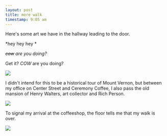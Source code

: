 ```yaml
---
layout: post
title: more walk
timestamp: 9:05 am
---
```


Here's some art we have in the hallway leading to the door.

*hey hey hey *

*~~cow~~ are you doing?*

Get it? _COW_ are you doing?

![](https://lh3.googleusercontent.com/yFiNZcA2fRq3rwArbsWHTQVDxuReKEPucJ--K5LC2Yejdwc2Lyp1RlE6UuFGfm3UBuHz3yY-DE_Wk0tyIkvabSGTqdzI6f_ve1YlOc3JYYc3iHWAzwM3uOTLIEhyzkV-zAlOpBhgykbO7AqTNwkxpnOR46iy_1V0gLPsNbiEdYYWo64-V_QwmASF511_PBa1q6bUpet_lpm80oPZxz172Otdz7AXe7hXaLHPexaj3ZtVkx3AjXJOqhqpQoSjuZC0jyDipMAPdeVSGQ1COIULdTweu9MCqCAW8LoVUsBq7VxjQx_vEpKL_B1xAcP6Og9q1ORS8xYigL1VLYHqCbeq33-Q2ZD7T5GNVf6gfRLpBZcYitOnG6Mna5nC2BT4X-4wzVbHQ92ZRsc7Z88-j00Z0VK2PDDLCdOGxMobfZbyhRuZFv8LpdUo9fc2c5jour4tGOZOZqyVAUjopMi3YWOENxHN0joW0ukw1aWl8A6Ks9hdIodkUJ99MdWkbfZDFe8WiceDNFeBiPL5BwZbj10PlJ4feB0eil_tNZrgMVf2AewqwK9X6rb3eHQ1rtfBybBGJIv_2xOSZBDPKalHY1bhEMY5Wv87cR5hYF_orEdfqQyQoBFB5w=w603-h803-no)

I didn't intend for this to be a historical tour of Mount Vernon, but between my office on Center Street and Ceremony Coffee, I also pass the old mansion of Henry Walters, art collector and Rich Person.

![](https://lh3.googleusercontent.com/R9Jr36_2XO8ezt_Iez-SNtPphLqDHBTRCSXFoqbD7dLBLe9me3BbayYXdmjvMV8sQjiQAVmP6IC9GfJcuP7qbqf1g0IsMAjmiyAAwrTG5HHnV1q7pjMc18ijhsKqyGJ5NRlxxyaewU4CgxM6UHwmS8Nf3Z3Ri-liHCplt6dYY1lzYnCz0qkBPS2gCLYBDQHQ33eQCF3knTuAi56iHvXIHrbw6sz2FTnq7DZTxUkk0rPfRECTLnC-E3By3ETbgxsaUeV7hmL4m9ImhRZf0sqxkpMiQ6C5oRD8xVu1hQeAjpJ6NkAv4SYQm7xTS8Itv2dqAUAMY0lcUFqT5YUTjEJL7ekhX138nK-ehIyDBVjWC1WPTSmR9zwlLL-_hRKtA3cEiZITXf4AyOgyN0EWNm1HXmtCawGkAvxaRK8cKGBVMZxny2Afi4k621dQ_UfV-BAxqpuedzKSsw4bwcPmlaI_KeLqpUSN6USXtyz4WcD3KKDRFHyHLZ70NoFTJCUw879pfymFj5bjvtVnN9xMx-mSpJL1vlhoy0NnS0oADtnRc5mvkrpQC-MUa6BzXQFMQfnlsYt9pup_fs-GWtQ6gvCs5C8dMa6iUCOOY6pYbt78K9JQuhJYkg=w603-h803-no)


To signal my arrival at the coffeeshop, the floor tells me that my walk is over.

![](https://lh3.googleusercontent.com/99dQY_QnuVk0Pm4HGXPI27lwpRwCkIFzXkWUtmWGp-_Oq7-1ia_OvSiuysbFWpNlLultgg39EUcCS20DdAKVTY7FJ_7LxXySRugO6OJQv2rGkEeZ2IWYrRP-CuJEbt_7Ppuo_ZEaC4SXaPKL2JvzWYjpfDB2CdQ6i9Eam9qxmPCx1qKJ7tnHAKQ6yrL_XPWQVusLc5NHkFxzPAjNcEDkqRtrDA7M4IDQZtAirdx-gGHucQDfyJL0pQlxr5BicPxv4NIiRBX3GnZ4J2jo322jFYLzRYQkobJJeOVPWTU34cuoxEWa2qj_5CfJNZng_iyvhL-zj5nZyLZ-nRQnZVNg1Zmy37xILUJ8XR6jw1o1Smre8-wvOZfEeoBclcD8icCws05W5ROAUGHr4YHSTaAT5j1ZRLTghqS-bReySKWiXkmZ3mr_bFqlSk95nUUTVlrpNwvCjmbzVbfWMunHmfihrJ3N3AuL8wkDKjGXYWgS5kWIrSabSa3nCNyCklRzzR13fD248JflUtANExa_93PO2y72bHwYfd9mEDFkn44c0ggIoclim5OTvw05-NqRjrznX0SAnGs21zHqJ87X_CpWJI0z1z4-poI_7guTdar2V7sJ3A70MQ=w603-h803-no)
